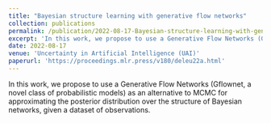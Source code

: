 ```yaml
---
title: "Bayesian structure learning with generative flow networks"
collection: publications
permalink: /publication/2022-08-17-Bayesian-structure-learning-with-generative-flow-networks-number-1
excerpt: 'In this work, we propose to use a Generative Flow Networks (Gflownet, a novel class of probabilistic models) as an alternative to MCMC for approximating the posterior distribution over the structure of Bayesian networks, given a dataset of observations.'
date: 2022-08-17
venue: 'Uncertainty in Artificial Intelligence (UAI)'
paperurl: 'https://proceedings.mlr.press/v180/deleu22a.html'
---
```

In this work, we propose to use a Generative Flow Networks (Gflownet, a novel class of probabilistic models) as an alternative to MCMC for approximating the posterior distribution over the structure of Bayesian networks, given a dataset of observations.

